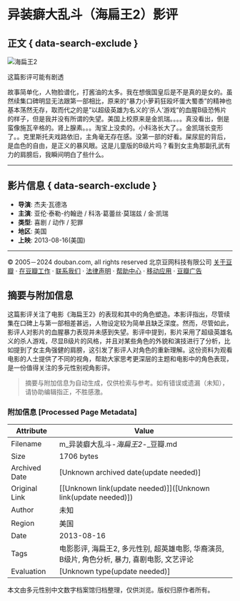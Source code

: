 # 异装癖大乱斗（海扁王2）影评

## 正文 { data-search-exclude }


![海扁王2](https://img1.doubanio.com/icon/u53086311-8.jpg)

这篇影评可能有剧透

故事简单化，人物脸谱化，打酱油的太多。我在想俄国皇后是不是真的是女的。虽然续集口碑明显无法跟第一部相比，原来的“暴力小萝莉狂殴坏蛋大蜀黍”的精神也基本荡然无存，取而代之的是”以超级英雄为名义的‘杀人’游戏“的血腥B级恐怖片的样子，但是我并没有所谓的失望。美国上校原来是金凯瑞。。。。真没看出，倒是蛮像施瓦辛格的。肾上腺素。。。淘宝上没卖的。小科洛长大了。。金凯瑞长变形了。。克里斯托夫戏路依旧，主角毫无存在感。没第一部的好看。屎尿屁的背后，是血色的自由，是正义的暴风眼。这是儿童版的B级片吗？看到女主角那副孔武有力的肩膀后，我瞬间明白了些什么。

---

## 影片信息 { data-search-exclude }

- **导演**: 杰夫·瓦德洛
- **主演**: 亚伦·泰勒-约翰逊 / 科洛·葛蕾丝·莫瑞兹 / 金·凯瑞
- **类型**: 喜剧 / 动作 / 犯罪
- **地区**: 美国
- **上映**: 2013-08-16(美国)

---

© 2005－2024 douban.com, all rights reserved 北京豆网科技有限公司 [关于豆瓣](https://www.douban.com/about) · [在豆瓣工作](https://www.douban.com/jobs) · [联系我们](https://www.douban.com/about?topic=contactus) · [法律声明](https://www.douban.com/about/legal) · [帮助中心](https://help.douban.com/?app=movie) · [移动应用](https://www.douban.com/doubanapp/) · [豆瓣广告](https://www.douban.com/partner/)
<!-- tcd_original_link https://m.douban.com/movie/review/7706300/ -->


## 摘要与附加信息

<!-- tcd_abstract -->
这篇影评关注了电影《海扁王2》的表现和其中的角色塑造。本影评指出，尽管续集在口碑上与第一部相差甚远，人物设定较为简单且缺乏深度。然而，尽管如此，影评人对影片的血腥暴力表现并未感到失望。影评中提到，影片采用了超级英雄名义的杀人游戏，尽显B级片的风格，并且对某些角色的外貌和演技进行了分析，比如提到了女主角强健的肩膀，这引发了影评人对角色的重新理解。这份资料为观看电影的人士提供了不同的视角，帮助大家思考更深层的主题和电影中的角色表现，是一份值得关注的多元性别视角影评。
<!-- tcd_abstract_end -->

> 摘要与附加信息为自动生成，仅供检索与参考。如有错误或遗漏（未知），请协助编辑指正，不胜感激。

### 附加信息 [Processed Page Metadata]

| Attribute       | Value                                  |
|-----------------|----------------------------------------|
| Filename        | m_异装癖大乱斗-_海扁王2_-_豆瓣.md                             |
| Size            | 1706 bytes                           |
| Archived Date   | [Unknown archived date(update needed)]                             |
| Original Link   | [[Unknown link(update needed)]]([Unknown link(update needed)])                       |
| Author          | 未知                               |
| Region          | 美国                               |
| Date            | 2013-08-16                                 |
| Tags            | 电影影评, 海扁王2, 多元性别, 超英雄电影, 华裔演员, B级片, 角色分析, 暴力, 喜剧电影, 文艺评论                                 |
| Evaluation            | [Unknown type(update needed)]                                 |
<!-- tcd_table_end -->

本文由多元性别中文数字档案馆归档整理，仅供浏览。版权归原作者所有。
